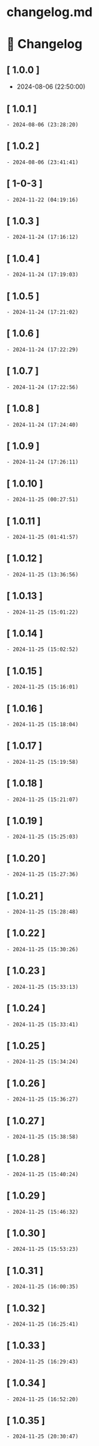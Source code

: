 # changelog.md

# 📝 Changelog

## \[ 1.0.0 \]
  - 2024-08-06 (22:50:00)

## \[ 1.0.1 \]
	- 2024-08-06 (23:28:20)

## \[ 1.0.2 \]
	- 2024-08-06 (23:41:41)
## \[ 1-0-3 \]
	- 2024-11-22 (04:19:16)

## \[ 1.0.3 \]
	- 2024-11-24 (17:16:12)

## \[ 1.0.4 \]
	- 2024-11-24 (17:19:03)

## \[ 1.0.5 \]
	- 2024-11-24 (17:21:02)

## \[ 1.0.6 \]
	- 2024-11-24 (17:22:29)

## \[ 1.0.7 \]
	- 2024-11-24 (17:22:56)

## \[ 1.0.8 \]
	- 2024-11-24 (17:24:40)

## \[ 1.0.9 \]
	- 2024-11-24 (17:26:11)

## \[ 1.0.10 \]
	- 2024-11-25 (00:27:51)

## \[ 1.0.11 \]
	- 2024-11-25 (01:41:57)

## \[ 1.0.12 \]
	- 2024-11-25 (13:36:56)

## \[ 1.0.13 \]
	- 2024-11-25 (15:01:22)

## \[ 1.0.14 \]
	- 2024-11-25 (15:02:52)

## \[ 1.0.15 \]
	- 2024-11-25 (15:16:01)

## \[ 1.0.16 \]
	- 2024-11-25 (15:18:04)

## \[ 1.0.17 \]
	- 2024-11-25 (15:19:58)

## \[ 1.0.18 \]
	- 2024-11-25 (15:21:07)

## \[ 1.0.19 \]
	- 2024-11-25 (15:25:03)

## \[ 1.0.20 \]
	- 2024-11-25 (15:27:36)

## \[ 1.0.21 \]
	- 2024-11-25 (15:28:48)

## \[ 1.0.22 \]
	- 2024-11-25 (15:30:26)

## \[ 1.0.23 \]
	- 2024-11-25 (15:33:13)

## \[ 1.0.24 \]
	- 2024-11-25 (15:33:41)

## \[ 1.0.25 \]
	- 2024-11-25 (15:34:24)

## \[ 1.0.26 \]
	- 2024-11-25 (15:36:27)

## \[ 1.0.27 \]
	- 2024-11-25 (15:38:58)

## \[ 1.0.28 \]
	- 2024-11-25 (15:40:24)

## \[ 1.0.29 \]
	- 2024-11-25 (15:46:32)

## \[ 1.0.30 \]
	- 2024-11-25 (15:53:23)

## \[ 1.0.31 \]
	- 2024-11-25 (16:00:35)

## \[ 1.0.32 \]
	- 2024-11-25 (16:25:41)

## \[ 1.0.33 \]
	- 2024-11-25 (16:29:43)

## \[ 1.0.34 \]
	- 2024-11-25 (16:52:20)

## \[ 1.0.35 \]
	- 2024-11-25 (20:30:47)